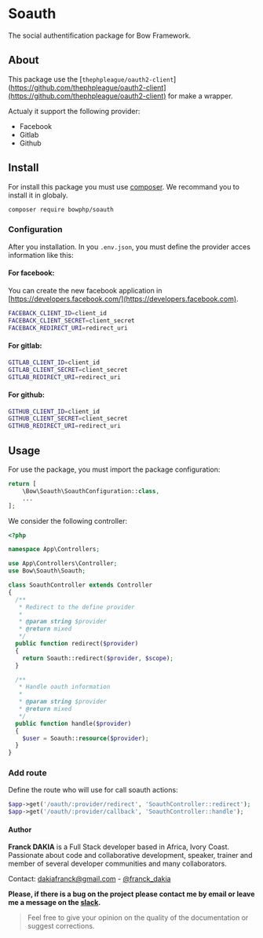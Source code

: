 # Soauth

The social authentification package for Bow Framework.

## About

This package use the [`thephpleague/oauth2-client`](https://github.com/thephpleague/oauth2-client](https://github.com/thephpleague/oauth2-client) for make a wrapper.

Actualy it support the following provider:

- Facebook
- Gitlab
- Github

## Install

For install this package you must use [composer](https://getcomposer.org). We recommand you to install it in globaly.

```bash
composer require bowphp/soauth
```

### Configuration

After you installation. In you `.env.json`, you must define the provider acces information like this:

#### For facebook:

You can create the new facebook application in [https://developers.facebook.com/](https://developers.facebook.com).

```bash
FACEBACK_CLIENT_ID=client_id
FACEBACK_CLIENT_SECRET=client_secret
FACEBACK_REDIRECT_URI=redirect_uri
```

#### For gitlab:

```bash
GITLAB_CLIENT_ID=client_id
GITLAB_CLIENT_SECRET=client_secret
GITLAB_REDIRECT_URI=redirect_uri
```

#### For github:

```bash
GITHUB_CLIENT_ID=client_id
GITHUB_CLIENT_SECRET=client_secret
GITHUB_REDIRECT_URI=redirect_uri
```

## Usage

For use the package, you must import the package configuration:

```php
return [
    \Bow\Soauth\SoauthConfiguration::class,
    ...
];
```

We consider the following controller:

```php
<?php

namespace App\Controllers;

use App\Controllers\Controller;
use Bow\Soauth\Soauth;

class SoauthController extends Controller
{
  /**
   * Redirect to the define provider
   * 
   * @param string $provider
   * @return mixed
   */
  public function redirect($provider)
  {
    return Soauth::redirect($provider, $scope);
  }

  /**
   * Handle oauth information
   * 
   * @param string $provider
   * @return mixed
   */
  public function handle($provider)
  {
    $user = Soauth::resource($provider);
  }
}
```

### Add route

Define the route who will use for call soauth actions:

```php
$app->get('/oauth/:provider/redirect', 'SoauthController::redirect');
$app->get('/oauth/:provider/callback', 'SoauthController::handle');
```

#### Author

**Franck DAKIA** is a Full Stack developer based in Africa, Ivory Coast. Passionate about code and collaborative development, speaker, trainer and member of several developer communities and many collaborators.

Contact: [dakiafranck@gmail.com](mailto:dakiafranck@gmail.com) - [@franck_dakia](https://twitter.com/franck_dakia)

**Please, if there is a bug on the project please contact me by email or leave me a message on the [slack](https://bowphp.slack.com).**

> Feel free to give your opinion on the quality of the documentation or suggest corrections.
